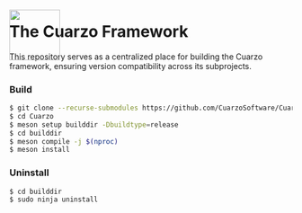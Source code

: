 <img style="position:relative;margin:0px;padding:0;top:68px" src="https://avatars.githubusercontent.com/u/29326763?s=200&v=4" width="90"/>

<h1 style="margin-top:0px;padding-top:0px">The Cuarzo Framework</h1>

This repository serves as a centralized place for building the Cuarzo framework, ensuring version compatibility across its subprojects.

### Build

```bash
$ git clone --recurse-submodules https://github.com/CuarzoSoftware/Cuarzo.git
$ cd Cuarzo
$ meson setup builddir -Dbuildtype=release
$ cd builddir
$ meson compile -j $(nproc)
$ meson install
```

### Uninstall

```bash
$ cd builddir
$ sudo ninja uninstall
```
